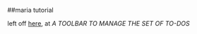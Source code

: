 ##maria tutorial

left off [here](http://peter.michaux.ca/maria/quick-start-tutorial-for-the-impatient.html), at *A TOOLBAR TO MANAGE THE SET OF TO-DOS*
